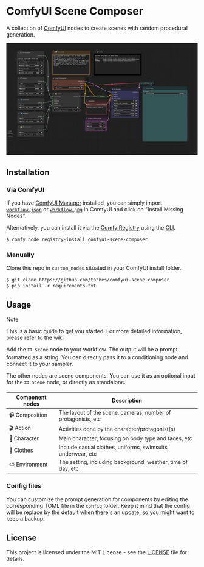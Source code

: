 # ComfyUI Scene Composer
A collection of [ComfyUI](https://github.com/comfyanonymous/ComfyUI) nodes to create scenes with random procedural generation.

![Scene Composer workflow](workflow.png)

## Installation

### Via ComfyUI

If you have [ComfyUI Manager](https://github.com/ltdrdata/ComfyUI-Manager) installed, you can simply import [`workflow.json`](workflow.json) or [`workflow.png`](workflow.png) in ComfyUI and click on "Install Missing Nodes".

Alternatively, you can install it via the [Comfy Registry](https://registry.comfy.org/publishers/taches/nodes/comfyui-scene-composer) using the [CLI](https://docs.comfy.org/comfy-cli/getting-started#install-cli).

```shell
$ comfy node registry-install comfyui-scene-composer
```

### Manually

Clone this repo in `custom_nodes` situated in your ComfyUI install folder.

```shell
$ git clone https://github.com/taches/comfyui-scene-composer
$ pip install -r requirements.txt
```

## Usage

> [!NOTE]
> This is a basic guide to get you started. For more detailed information, please refer to the [wiki](https://github.com/mousse-taches/comfyui-scene-composer/wiki)

Add the `🎞️ Scene` node to your workflow. The output will be a prompt formatted as a string.
You can directly pass it to a conditioning node and connect it to your sampler.

The other nodes are scene components. You can use it as an optional input for the `🎞️ Scene` node, or directly as standalone.

| Component nodes | Description                                                   |
| --------------- | ------------------------------------------------------------- |
| 📹 Composition  | The layout of the scene, cameras, number of protagonists, etc |
| 🎬 Action       | Activities done by the character/protagonist(s)               |
| 👤 Character    | Main character, focusing on body type and faces, etc          |
| 👕 Clothes      | Include casual clothes, uniforms, swimsuits, underwear, etc   |
| ⛅️ Environment | The setting, including background, weather, time of day, etc  |

### Config files

You can customize the prompt generation for components by editing the corresponding TOML file in the `config` folder. Keep it mind that the config will be replace by the default when there's an update, so you might want to keep a backup.

## License

This project is licensed under the MIT License - see the [LICENSE](LICENSE) file for details.
